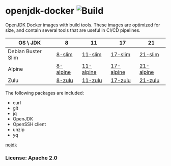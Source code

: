 # openjdk-docker ![Build](https://github.com/team-carepay/openjdk-docker/workflows/publish/badge.svg)
OpenJDK Docker images with build tools. These images are optimized for size, and contain several tools that are useful in CI/CD pipelines.

| OS \ JDK           | 8                                                                                                       | 11                                                                                                        | 17                                                                                                         | 21                                                                                                        |
|--------------------|---------------------------------------------------------------------------------------------------------|-----------------------------------------------------------------------------------------------------------|------------------------------------------------------------------------------------------------------------|-----------------------------------------------------------------------------------------------------------|
| Debian Buster Slim | [8-slim](https://hub.docker.com/r/carepaydev/openjdk/tags?page=1&ordering=last_updated&name=8-slim)     | [11-slim](https://hub.docker.com/r/carepaydev/openjdk/tags?page=1&ordering=last_updated&name=11-slim)     | [17-slim](https://hub.docker.com/r/carepaydev/openjdk/tags?page=1&ordering=last_updated&name=17-slim)      | [21-slim](https://hub.docker.com/r/carepaydev/openjdk/tags?page=1&ordering=last_updated&name=21-slim)     |
| Alpine             | [8-alpine](https://hub.docker.com/r/carepaydev/openjdk/tags?page=1&ordering=last_updated&name=8-alpine) | [11-alpine](https://hub.docker.com/r/carepaydev/openjdk/tags?page=1&ordering=last_updated&name=11-alpine) | [17-alpine](https://hub.docker.com/r/carepaydev/openjdk/tags?page=1&ordering=last_updated&name=17-alpine)  | [21-alpine](https://hub.docker.com/r/carepaydev/openjdk/tags?page=1&ordering=last_updated&name=21-alpine) |
| Zulu               | [8-zulu](https://hub.docker.com/r/carepaydev/openjdk/tags?page=1&ordering=last_updated&name=8-zulu)     | [11-zulu](https://hub.docker.com/r/carepaydev/openjdk/tags?page=1&ordering=last_updated&name=11-zulu)     | [17-zulu](https://hub.docker.com/r/carepaydev/openjdk/tags?page=1&ordering=last_updated&name=17-zulu)      | [21-zulu](https://hub.docker.com/r/carepaydev/openjdk/tags?page=1&ordering=last_updated&name=21-zulu)     | 

The following packages are included:
* curl
* git
* jq
* OpenJDK
* OpenSSH client
* unzip
* yq

[nojdk](https://hub.docker.com/r/carepaydev/openjdk/tags?page=1&ordering=last_updated&name=nojdk-nojdk)
### License: Apache 2.0
